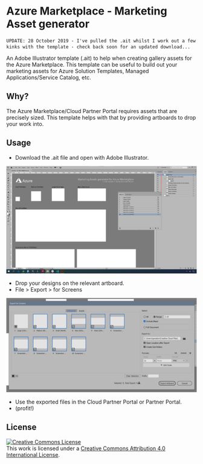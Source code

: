 # Azure Marketplace - Marketing Asset generator

```
UPDATE: 28 October 2019 - I've pulled the .ait whilst I work out a few kinks with the template - check back soon for an updated download...
```

An Adobe Illustrator template (.ait) to help when creating gallery assets for the Azure Marketplace. This template can be useful to build out your marketing assets for Azure Solution Templates, Managed Applications/Service Catalog, etc.

## Why?

The Azure Marketplace/Cloud Partner Portal requires assets that are precisely sized. This template helps with that by providing artboards to drop your work into.

## Usage

* Download the .ait file and open with Adobe Illustrator.

![](screenshots/v1.png) 

* Drop your designs on the relevant artboard.
* File > Export > for Screens

![](screenshots/v1export.png)
* Use the exported files in the Cloud Partner Portal or Partner Portal.
* (profit!)

## License

<a rel="license" href="http://creativecommons.org/licenses/by/4.0/"><img alt="Creative Commons License" style="border-width:0" src="https://i.creativecommons.org/l/by/4.0/88x31.png" /></a><br />This work is licensed under a <a rel="license" href="http://creativecommons.org/licenses/by/4.0/">Creative Commons Attribution 4.0 International License</a>.
